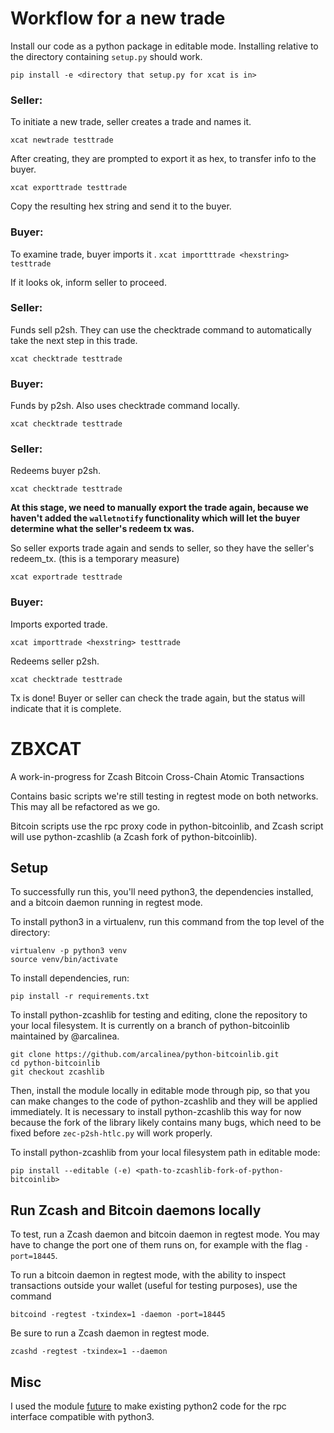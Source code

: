 # Workflow for a new trade

Install our code as a python package in editable mode. Installing relative to the directory containing `setup.py` should work.

`pip install -e <directory that setup.py for xcat is in>`

### Seller:

To initiate a new trade, seller creates a trade and names it.

`xcat newtrade testtrade`

After creating, they are prompted to export it as hex, to transfer info to the buyer.

`xcat exporttrade testtrade`

Copy the resulting hex string and send it to the buyer.

### Buyer:

To examine trade, buyer imports it
.
`xcat importttrade <hexstring> testtrade`

If it looks ok, inform seller to proceed.

### Seller:

Funds sell p2sh. They can use the checktrade command to automatically take the next step in this trade.

`xcat checktrade testtrade`

### Buyer:

Funds by p2sh. Also uses checktrade command locally.

`xcat checktrade testtrade`

### Seller:

Redeems buyer p2sh.

`xcat checktrade testtrade`

**At this stage, we need to manually export the trade again, because we haven't added the `walletnotify` functionality which will let the buyer determine what the seller's redeem tx was.**

So seller exports trade again and sends to seller, so they have the seller's redeem_tx. (this is a temporary measure)

`xcat exportrade testtrade`

### Buyer:

Imports exported trade.

`xcat importtrade <hexstring> testtrade`

Redeems seller p2sh.

`xcat checktrade testtrade`

Tx is done! Buyer or seller can check the trade again, but the status will indicate that it is complete.

# ZBXCAT

A work-in-progress for Zcash Bitcoin Cross-Chain Atomic Transactions

Contains basic scripts we're still testing in regtest mode on both networks. This may all be refactored as we go.

Bitcoin scripts use the rpc proxy code in python-bitcoinlib, and Zcash script will use python-zcashlib (a Zcash fork of python-bitcoinlib).

## Setup

To successfully run this, you'll need python3, the dependencies installed, and a bitcoin daemon running in regtest mode.

To install python3 in a virtualenv, run this command from the top level of the directory:
```
virtualenv -p python3 venv
source venv/bin/activate
```

To install dependencies, run:
```
pip install -r requirements.txt
```

To install python-zcashlib for testing and editing, clone the repository to your local filesystem. It is currently on a branch of python-bitcoinlib maintained by @arcalinea.

```
git clone https://github.com/arcalinea/python-bitcoinlib.git
cd python-bitcoinlib
git checkout zcashlib
```

Then, install the module locally in editable mode through pip, so that you can make changes to the code of python-zcashlib and they will be applied immediately. It is necessary to install python-zcashlib this way for now because the fork of the library likely contains many bugs, which need to be fixed before `zec-p2sh-htlc.py` will work properly.

To install python-zcashlib from your local filesystem path in editable mode:

`pip install --editable (-e) <path-to-zcashlib-fork-of-python-bitcoinlib>`

## Run Zcash and Bitcoin daemons locally

To test, run a Zcash daemon and bitcoin daemon in regtest mode. You may have to change the port one of them runs on, for example with the flag `-port=18445`.

To run a bitcoin daemon in regtest mode, with the ability to inspect transactions outside your wallet (useful for testing purposes), use the command
```
bitcoind -regtest -txindex=1 -daemon -port=18445
```

Be sure to run a Zcash daemon in regtest mode.
```
zcashd -regtest -txindex=1 --daemon
```

## Misc

I used the module [future](http://python-future.org/futurize.html) to make existing python2 code for the rpc interface compatible with python3.
